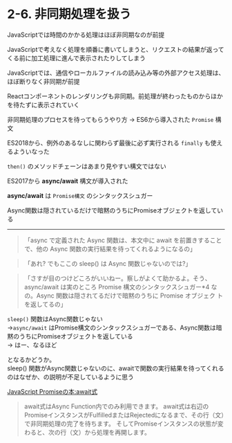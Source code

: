 # 2-6. 非同期処理を扱う

JavaScriptでは時間のかかる処理はほぼ非同期なのが前提

JavaScriptで考えなく処理を順番に書いてしまうと、リクエストの結果が返ってくる前に加工処理に進んで表示されたりしてしまう

JavaScriptでは、通信やローカルファイルの読み込み等の外部アクセス処理は、ほぼ断りなく非同期が前提

Reactコンポーネントのレンダリングも非同期。前処理が終わったものからほかを待たずに表示されていく

非同期処理のプロセスを待ってもらうやり方 -> ES6から導入された `Promise` 構文

ES2018から、例外のあるなしに関わらず最後に必ず実行される `finally` も使えるよういなった

`then()` のメソッドチェーンはあまり見やすい構文ではない

ES2017から **async/await** 構文が導入された

**async/await** は `Promise構文` のシンタックスシュガー

Async関数は隠されているだけで暗黙のうちにPromiseオブジェクトを返している

----

>「async で定義された Async 関数は、本文中に await を前置きすることで、他の Async 関数の実行結果を待ってくれるようになるの」


>「あれ? でもここの sleep() は Async 関数じゃないのでは?」


>「さすが目のつけどころがいいねー。察しがよくて助かるよ。そう、async/await は実のところ Promise 構文のシンタックスシュガー*4 なの。Async 関数は隠されてるだけで暗黙のうちに Promise オブジェク トを返してるの」

`sleep()` 関数はAsync関数じゃない  
->`async/await` はPromise構文のシンタックスシュガーである、Async関数は暗黙のうちにPromiseオブジェクトを返している  
-> はー、なるほど

となるかどうか。  
sleep() 関数がAsync関数じゃないのに、awaitで関数の実行結果を待ってくれるのはなぜか、の説明が不足しているように思う


[JavaScript Promiseの本:await式](https://azu.github.io/promises-book/#__code_await_code_式)

>await式はAsync Function内でのみ利用できます。 await式は右辺のPromiseインスタンスがFulfilledまたはRejectedになるまで、その行（文）で非同期処理の完了を待ちます。 そしてPromiseインスタンスの状態が変わると、次の行（文）から処理を再開します。